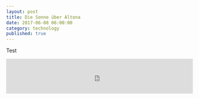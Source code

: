 ```yaml
---
layout: post  
title: Die Sonne über Altona  
date: 2017-06-08 06:00:00  
category: technology  
published: true  
---
```



Test


<iframe frameborder='0' height='94px' scrolling='no' seamless src='https://simplecast.com/e/70699?style=medium-light' width='100%'></iframe>

